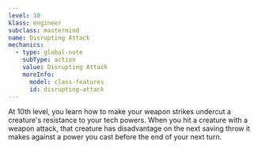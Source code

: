 ```yaml
---
level: 10
klass: engineer
subclass: mastermind
name: Disrupting Attack
mechanics:
  - type: global-note
    subType: action
    value: Disrupting Attack
    moreInfo:
      model: class-features
      id: disrupting-attack
---
```

At 10th level, you learn how to make your weapon strikes undercut a creature's resistance to your tech powers.
When you hit a creature with a weapon attack, that creature has disadvantage on the next saving throw it makes against
a power you cast before the end of your next turn.
